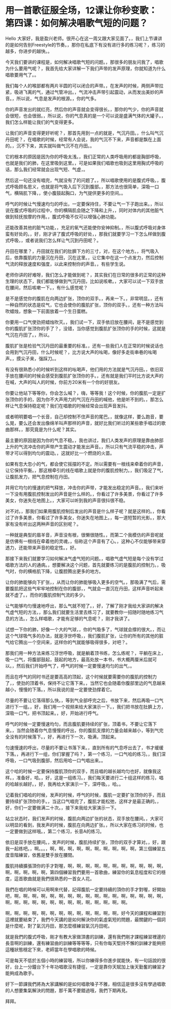 # 用一首歌征服全场，12课让你秒变歌：第四课：如何解决唱歌气短的问题？

Hello 大家好，我是盈兴老师。很开心在这一周又跟大家见面了。，我们上节课讲的是如何告别Freestyle的节奏。，那你在私底下有没有进行多的练习呢？，练习的越多，你进步的越快。。

今天我们要讲的课程是，如何解决唱歌气短的问题。，那很多的朋友问我了，唱歌为什么要用气呢？，我首先给大家详解一下我们声带的发声原理，你就知道为什么唱歌要用气了。。

我们每个人的喉部都有两片半圆的可以闭合的声带。，在发声的时候，两侧声带拉紧，吸进飞离的气，通过气管冲出。，气流冲击声带引起震动，从而发出美妙的声音。，所以说，气息是发声的根源。，你的气多。

你的声音发出的就红亮，然后你的声音就会变得很长。，那你的气少，你的声音就会很短，也会很弱。，所以说，你的气息真的是一个可以说是盛满气体的大罐子。，我们怎么样能让我们的气变得更多。

让我们的声音变得更好听呢？，那首先用到一点的就是，气沉丹田。，什么叫气沉丹田呢？，在唱歌的时候，经常有人会说，我的气沉不下来，声音都是飘在上面的。，沉不下来，其实就叫做气沉不在丹田。。

它的根本的原因是因为你的呼吸太浅。，我们正常的人类呼吸用的都是胸部呼吸，也就是我们的肺，在这里吸到这里。，可是如果我们唱歌也吸到这里用胸式呼吸的话，那么我们经常就会出现气短、气虚，。

然后这一句还没有唱完，气就没有了的问题了。，所以唱歌使用的是腹式呼吸。，腹式呼吸顾名思义，也就是将气吸入后下沉到腹部。，那方法也很简单，深吸一口气，横隔肌下降，，使小腹鼓起胸口，为气提供更多的空间。。

呼气的时候让气慢速均匀的呼出，一定要保持住，不要让气一下子跑出来。，所以说在腹式呼吸的过程中，你的横隔肌会随之下降和上升，，同时对体内的其他脏气做到轻抚按摩的作用。，腹式呼吸不仅可以增强心肺功能。

还能改善其他的脏气功能，，充足的氧气还能使你安神抑制。，所以腹式呼吸对身体蛮有好处的。，好，刚才讲了腹式呼吸的好处，，那我们就要学习一下怎么样做到腹式呼吸，，或者说我们怎么样让气沉到丹田呢？。

丹田在哪里？，丹田就在我们的肚臍下方的三寸，对，在这个地方。，将气吸入后，依靠腹肌的力量沉在丹田，沉在这里。，让它集中在这一个点发力，然后控制气流的释放速度和强度，以此来控制你的声音。，有些学生说。

老师你讲的好难呀，我们怎么才能做到呢？，其实我们在日常的很多的正常的这种生理的状态下，我们都能够做到气沉丹田，比如说咳嗽。，大家可以试一下双手放在腰间，然后咳嗽一下。，有什么感觉呢？

是不是感觉你的腹肌在向两边扩张，顶你的双手。，再来一下。，非常明显。，还有一种自然的状态是叹气，它也会使你的腹肌扩张，顶你的双手。，还有一种方法叫吹蜡烛，想象一下前面放着一个生日蛋糕。

你要用一口气使劲把蜡烛吹灭。，我们试一下，双手依旧放在腰间，是不是感觉到你的腹肌扩张顶你的手了？，没错，当你感觉到腹肌扩张顶你的手的时候，这就是气沉在丹田了。，所以。

腹肌扩张是检验气沉丹田的最重要的标准。，还有一些我们人在正常的时候说话也会用到气沉丹田，什么时候呢？，比方说大声的吆喝，像好多走街串巷的吆喝声。，摸尖子来，强踩刀。。

有没有很熟悉小的时候听到这样的吆喝声，他们用的方法就是气沉丹田。，依旧双手放在腰间的时候会感受到腹肌扩张顶你的手。，还有就是我们平时比方说大声的在喊，大声的叫人的时候，你前方20米有一个你的好朋友。

你要让他站下等等你，你会怎么喊？，嗨，等等我！这个时候，你的腹肌一定是扩张顶你的手的，因为你不大声用力的气沉在丹田的喊他，他是听不到的。，那怎么样让气息保持稳定呢？我们在唱歌的时候经常会出现声音发抖。

或者明明要唱一个长音，自己却控制不住声音的尾巴。，就像这样，要么跑音，要么晃，要么还会发出像绵羊叫声那样的声音，就好比我们听过的某些歌手唱过的歌曲那样。，那究竟是为什么呢？其实。

最主要的原因是因为你的气息不稳。，我也讲过，我们人类发声的原理是靠由肺部上升的气流冲击你的声带产生震动才能发出声音。，所以只有气流平稳的冲击，声带才可以得到均匀的震动。，这就好比一个燃烧的火苗。

如果有忽大忽小的气，都会使它摇摆的不定。所以需要有一根线来牵着你的声音，让它保持平衡。，那这根牵引的线在唱歌上就是你的腹肌控制力。，我们吸足了气，让腹肌发力，把气息控制在丹田。

并用它均匀的慢速的把气释放，冲击你的声带，才能发出稳定的声音。，我们来听一下没有用腹肌控制发出的声音是什么样的。，你看过了许多美景，你看过了许多美女，你迷失在地图上。，大家可以听到我的声音很抖很不稳。

对不对。，那我们如果用腹肌控制后发出的声音是什么样子呢？就是这样的。，你看过了许多美景，你看过了许多美女，你迷失在地图上。，每一道短暂的光影。，那大家有没有听出这两种声音的区别呢？。

一种就是典型的眉羊音，声音没有根，很懒很随性。，而第二个我模仿的声音呢就是仿佛有一根线在牵着他的灵魂，，俗称这个声音有了心。，这种心不仅能够带来穿透力，还能带来声音的稳定性。，好。

那接下来我们就要学习如何解决气虚气短的问题。，唱歌气虚气短是每个没有学过唱歌方法的人的通病。，想要解决这个问题，首先就要练习的是腹肌的控制力。，吸气时，你的横格肌下降，让腹腔腾出更多的地方。

让你的肺能够向下扩张，，从而让你的肺能够吸入更多的空气。，那吸满了气后，需要腹肌把这些气牢牢地控制在你的腹部，，气就会一直沉在丹田，这样声音听起来就不虚了。，而你的腹肌控制气流的多少。

让气能够均匀慢速地呼出，那么气就不短了。，好，了解了刚才我给大家讲的解决气虚气短的方法，，那么我们就要生活里去练习了，就要教你一招随时随地练习气息的方法。，怎么样唱歌，才能有足够的气息呢？，刚才我讲了。

试想一下你的肺，好像一个大的气球，，你的气吸多了，气球就会撑的很大。，而让这个气球吸气多的办法，就是浮世呼吸，，我们腹肌扩张，让你的所有的其他的脏气给它腾出一个空间来，这样你的气就能够吸得很多，对吧？。

那我们用一种方法来练习浮世呼吸，就是躺着顶书练，怎么练呢？，平躺在床上，吸一口气，将腹部鼓起，鼓起的地方，最高处放一本书，书大概两厘米后就可以。，然后我们开始呼气了，呼气的时候一定要慢速均匀的出气，。

而且在呼气的同时书还是要高高的顶起，这个时候就要需要你的腹肌的控制力了，，使劲的顶着书，保持不让它落下来。，当然它也会随着你腹部里边的气息越来越小，慢慢的下落。，所以我说的是一定要使劲撑着它。

尽量的不要让它落得那么快。，等到气全部呼完之后，书放下来，然后再吸一口气进行下一组。，好，我们用一个视频来给大家演示一下。，我们把书放在肚臍上方，深吸一口气，把书顶起来。，好，开始进行呼气。

呼气的时候一定要慢速均匀，而且腹肌要持续的扩张，顶着书，不要让它落下来。，当然会随着你气息慢慢的呼出，你的腹肌支撑的力量会越来越小，等到气完全没有的时候落下。，好，再进行下一次，吸满，顶起来。

匀速慢速的呼出，尽量的不要让书落下来。，直到所有的气息呼出去了，书才缓缓下落。，再进行下一组，你们掌握了吗？，第一个练习，一口气哈的练习。，我们深呼吸，一口气吸到腹部，然后用哈一口气唱出来。。

这个哈的时候一定要保持腹肌顶你的双手，而且唱的越长越均匀也好，就像我这样。，准备好，哈。，好，这是一组练习。，我们每天要进行二十组这样的练习，唱的哈越长越好。，好，我再给大家演示一下，深呼吸。，哈。。

记着我们唱哈的时候，发声的时候，呼气的时候，腹肌一定要扩张顶你的手，而且要持续扩张顶你的手。，当这口气唱完了，腹肌才能松弛，这样才是最正确的。，好，你们一定要做满二十次。，接下来我给大家演示一下。

站立状态时，我们发声的时候，腹肌向两边扩张的状态，双手放在腰间。，大家可以明显的看到，我发声的时候，腹肌在向两边扩张。，所以大家在练习的时候，也一定要做到这样哦。，第二个练习，长音A的练习。

依旧是双手放在腰间。，发声的时候，腹肌持续扩张，顶你的双手才算对。，好，跟我一起练吧。，啊。。。，啊，啊，啊，啊，啊，啊，啊，啊，啊，啊，第三個練習五度音階練習，依舊是雙手放在腰間。

腹肌持續擴張頂你的手才對喔，啊，啊，啊，啊，啊，啊，啊，啊，啊，啊，啊，啊，啊，啊，啊，啊，第四個練習我們要用一首歌曲，練習你的氣息程度和它的穩度，這首歌曲就是我們很熟悉的一首女人花。

我們在唱的時候可以用啊來代替，記得腹肌一定要持續的頂你的手才對喔，好開始吧，啊，啊，啊，啊，啊，啊，啊，啊，啊，啊，啊，啊，啊，啊，啊，啊，啊，啊，啊，啊，啊，啊，啊，啊，啊，啊，啊，啊，啊，啊，啊。

啊，啊，啊，啊，啊，啊，啊，啊，啊，啊，啊，啊，啊，好今天的課程和練習到這裡就要結束了，我們今天講的是如何解決你的氣虛氣短的問題，最關鍵的一個詞是什麼呢，對了氣沉丹田，那怎麼樣練習氣沉丹田呢。

就是我們的腹式呼吸，剛才有教大家做頂書的訓練，還有我們剛才課程練習裡邊的長音啊的訓練，還有練習曲的訓練等等等等，只有你每天堅持不懈的訓練才能夠把這種狀態穩定下來，老師當年在學唱歌的時候。

可是每天不低於五個小時的練習哦，所以你練得多你進步就能快，有一句話說的很好，台上一分鐘台下十年功唱歌沒有捷徑，一定是靠你天賦加上後天勤奮的練習才能夠成為歌手。

好下一節課我們將為大家講解的是如何唱歌嗓子不雅，相信這是很多沒有學過唱歌的人想要集氣解決的問題，那千萬不要錯過哦，我們下期再見。

拜拜。